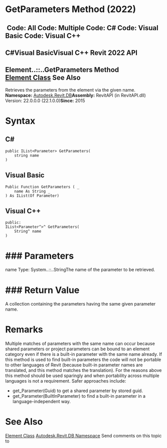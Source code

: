 # GetParameters Method (2022)

﻿
 Code: All Code: Multiple Code: C# Code: Visual Basic Code: Visual C++   
---  
C#Visual BasicVisual C++
Revit 2022 API  
---  
Element..::..GetParameters Method   
[Element Class](eb16114f-69ea-f4de-0d0d-f7388b105a16.md "Element Class") See Also  
---  
Retrieves the parameters from the element via the given name.
**Namespace:** [Autodesk.Revit.DB](87546ba7-461b-c646-cbb1-2cb8f5bff8b2.md "Autodesk.Revit.DB Namespace")**Assembly:** RevitAPI (in RevitAPI.dll) Version: 22.0.0.0 (22.1.0.0)**Since:** 2015
# Syntax
C#  
---  
```text
public IList<Parameter> GetParameters(
	string name
)
```
  
Visual Basic  
---  
```text
Public Function GetParameters ( _
	name As String _
) As IList(Of Parameter)
```
  
Visual C++  
---  
```text
public:
IList<Parameter^>^ GetParameters(
	String^ name
)
```
  
# ### Parameters
name
    Type: System..::..StringThe name of the parameter to be retrieved.
# ### Return Value
A collection containing the parameters having the same given parameter name. 
# Remarks
Multiple matches of parameters with the same name can occur because shared parameters or project parameters can be bound to an element category even if there is a built-in parameter with the same name already. 
If this method is used to find built-in parameters the code will not be portable to other languages of Revit (because built-in parameter names are translated, and this method matches the translation).
For the reasons above this method should be used sparingly and when portability across multiple languages is not a requirement.
Safer approaches include:
  * get_Parameter(Guid) to get a shared parameter by stored guid.
  * get_Parameter(BuiltInParameter) to find a built-in parameter in a language-independent way.

# See Also
[Element Class](eb16114f-69ea-f4de-0d0d-f7388b105a16.md "Element Class")
[Autodesk.Revit.DB Namespace](87546ba7-461b-c646-cbb1-2cb8f5bff8b2.md "Autodesk.Revit.DB Namespace")
Send comments on this topic to 